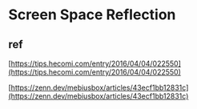 # Screen Space Reflection

## ref

[https://tips.hecomi.com/entry/2016/04/04/022550](https://tips.hecomi.com/entry/2016/04/04/022550)

[https://zenn.dev/mebiusbox/articles/43ecf1bb12831c](https://zenn.dev/mebiusbox/articles/43ecf1bb12831c)
